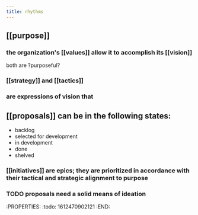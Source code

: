```yaml
---
title: rhythms
---
```


## [[purpose]]
### the organization's [[values]] allow it to accomplish its [[vision]]
both are \?purposeful?
### [[strategy]] and [[tactics]]
###
### are expressions of vision that
## [[proposals]] can be in the following states:
- backlog
- selected for development
- in development
- done
- shelved
### [[initiatives]] are epics; they are prioritized in accordance with their tactical and strategic alignment to purpose
### TODO proposals need a solid means of ideation
:PROPERTIES:
:todo: 1612470902121
:END:
##
